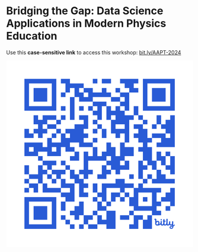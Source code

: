 # Bridging the Gap: Data Science Applications in Modern Physics Education

Use this **case-sensitive link** to access this workshop: [bit.ly/AAPT-2024](https://bit.ly/AAPT-2024)

![Repo QR Code](images/bit.ly_AAPT-2024.jpeg)
